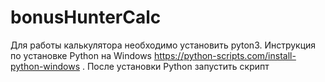 # bonusHunterCalc
Для работы калькулятора необходимо установить pyton3.
Инструкция по установке Python на Windows https://python-scripts.com/install-python-windows .
После установки Python  запустить скрипт 

